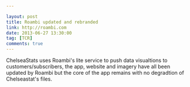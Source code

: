 ```yaml
---

layout: post
title: Roambi updated and rebranded
link: http://roambi.com
date: 2013-06-27 13:30:00
tag: [TCR]
comments: true
---
```


ChelseaStats uses Roambi's lite service to push data visualtions to customers/subscribers, the app, website and imagery have all been updated by 
Roambi but the core of the app remains with no degradtion of Chelseastat's files.

